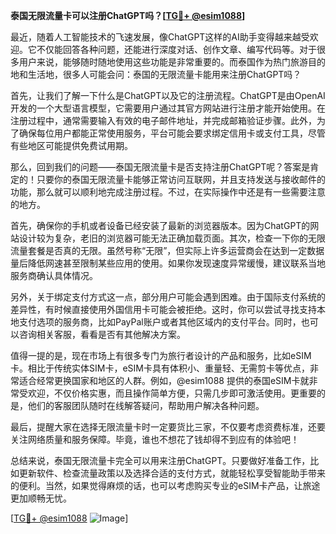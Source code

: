 **泰国无限流量卡可以注册ChatGPT吗？[[TG💪+ @esim1088](https://t.me/s/esim1088)]**

最近，随着人工智能技术的飞速发展，像ChatGPT这样的AI助手变得越来越受欢迎。它不仅能回答各种问题，还能进行深度对话、创作文章、编写代码等。对于很多用户来说，能够随时随地使用这些功能是非常重要的。而泰国作为热门旅游目的地和生活地，很多人可能会问：泰国的无限流量卡能用来注册ChatGPT吗？

首先，让我们了解一下什么是ChatGPT以及它的注册流程。ChatGPT是由OpenAI开发的一个大型语言模型，它需要用户通过其官方网站进行注册才能开始使用。在注册过程中，通常需要输入有效的电子邮件地址，并完成邮箱验证步骤。此外，为了确保每位用户都能正常使用服务，平台可能会要求绑定信用卡或支付工具，尽管有些地区可能提供免费试用期。

那么，回到我们的问题——泰国无限流量卡是否支持注册ChatGPT呢？答案是肯定的！只要你的泰国无限流量卡能够正常访问互联网，并且支持发送与接收邮件的功能，那么就可以顺利地完成注册过程。不过，在实际操作中还是有一些需要注意的地方。

首先，确保你的手机或者设备已经安装了最新的浏览器版本。因为ChatGPT的网站设计较为复杂，老旧的浏览器可能无法正确加载页面。其次，检查一下你的无限流量套餐是否真的无限。虽然号称“无限”，但实际上许多运营商会在达到一定数据量后降低网速甚至限制某些应用的使用。如果你发现速度异常缓慢，建议联系当地服务商确认具体情况。

另外，关于绑定支付方式这一点，部分用户可能会遇到困难。由于国际支付系统的差异性，有时候直接使用外国信用卡可能会被拒绝。这时，你可以尝试寻找支持本地支付选项的服务商，比如PayPal账户或者其他区域内的支付平台。同时，也可以咨询相关客服，看看是否有其他解决方案。

值得一提的是，现在市场上有很多专门为旅行者设计的产品和服务，比如eSIM卡。相比于传统实体SIM卡，eSIM卡具有体积小、重量轻、无需剪卡等优点，非常适合经常更换国家和地区的人群。例如，@esim1088 提供的泰国eSIM卡就非常受欢迎，不仅价格实惠，而且操作简单方便，只需几步即可激活使用。更重要的是，他们的客服团队随时在线解答疑问，帮助用户解决各种问题。

最后，提醒大家在选择无限流量卡时一定要货比三家，不仅要考虑资费标准，还要关注网络质量和服务保障。毕竟，谁也不想花了钱却得不到应有的体验吧！

总结来说，泰国无限流量卡完全可以用来注册ChatGPT。只要做好准备工作，比如更新软件、检查流量政策以及选择合适的支付方式，就能轻松享受智能助手带来的便利。当然，如果觉得麻烦的话，也可以考虑购买专业的eSIM卡产品，让旅途更加顺畅无忧。

[[TG💪+ @esim1088](https://t.me/s/esim1088) ![Image](https://i.postimg.cc/4NQfJmqS/Snipaste-2025-05-13-00-14-12.png)]